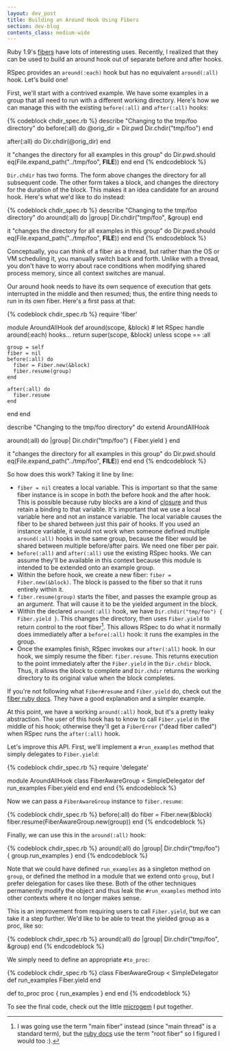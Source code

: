 ```yaml
---
layout: dev_post
title: Building an Around Hook Using Fibers
section: dev-blog
contents_class: medium-wide
---
```


Ruby 1.9's [fibers](http://ruby-doc.org/core-1.9.3/Fiber.html) have
lots of interesting uses. Recently, I realized that they can be used
to build an around hook out of separate before and after hooks.

RSpec provides an `around(:each)` hook but has no equivalent
`around(:all)` hook. Let's build one!

First, we'll start with a contrived example. We have some examples in a group
that all need to run with a different working directory. Here's
how we can manage this with the existing `before(:all)` and
`after(:all)` hooks:

{% codeblock chdir_spec.rb %}
describe "Changing to the tmp/foo directory" do
  before(:all) do
    @orig_dir = Dir.pwd
    Dir.chdir("tmp/foo")
  end

  after(:all) do
    Dir.chdir(@orig_dir)
  end

  it "changes the directory for all examples in this group" do
    Dir.pwd.should eq(File.expand_path("../tmp/foo", __FILE__))
  end
end
{% endcodeblock %}

`Dir.chdir` has two forms. The form above changes the directory for
all subsequent code. The other form takes a block, and changes the
directory for the duration of the block. This makes it an idea candidate
for an around hook. Here's what we'd like to do instead:

{% codeblock chdir_spec.rb %}
describe "Changing to the tmp/foo directory" do
  around(:all) do |group|
    Dir.chdir("tmp/foo", &group)
  end

  it "changes the directory for all examples in this group" do
    Dir.pwd.should eq(File.expand_path("../tmp/foo", __FILE__))
  end
end
{% endcodeblock %}

Conceptually, you can think of a fiber as a thread, but rather than the
OS or VM scheduling it, you manually switch back and forth. Unlike with
a thread, you don't have to worry about race conditions when modifying
shared process memory, since all context switches are manual.

Our around hook needs to have its own sequence of execution that gets
interrupted in the middle and then resumed; thus, the entire thing
needs to run in its own fiber.  Here's a first pass at that:

{% codeblock chdir_spec.rb %}
require 'fiber'

module AroundAllHook
  def around(scope, &block)
    # let RSpec handle around(:each) hooks...
    return super(scope, &block) unless scope == :all

    group = self
    fiber = nil
    before(:all) do
      fiber = Fiber.new(&block)
      fiber.resume(group)
    end

    after(:all) do
      fiber.resume
    end
  end
end

describe "Changing to the tmp/foo directory" do
  extend AroundAllHook

  around(:all) do |group|
    Dir.chdir("tmp/foo") { Fiber.yield }
  end

  it "changes the directory for all examples in this group" do
    Dir.pwd.should eq(File.expand_path("../tmp/foo", __FILE__))
  end
end
{% endcodeblock %}

So how does this work? Taking it line by line:

* `fiber = nil` creates a local variable. This is important so that the
  same fiber instance is in scope in both the before hook and the after
  hook. This is possible because ruby blocks are a kind of
  [closure][1] and thus retain a binding to that variable. It's
  important that we use a local variable here and not an instance
  variable. The local variable causes the fiber to be shared between
  just this pair of hooks. If you used an instance variable, it would
  not work when someone defined multiple `around(:all)` hooks in the
  same group, because the fiber would be shared between multiple
  before/after pairs. We need one fiber per pair.
* `before(:all)` and `after(:all)` use the existing RSpec hooks. We can
  assume they'll be available in this context because this module is
  intended to be extended onto an example group.
* Within the before hook, we create a new fiber: `fiber =
  Fiber.new(&block)`. The block is passed to the fiber so that it runs
  entirely within it.
* `fiber.resume(group)` starts the fiber, and passes the example group
  as an argument. That will cause it to be the yielded argument in the block.
* Within the declared `around(:all)` hook, we have `Dir.chdir("tmp/foo")
  { Fiber.yield }`. This changes the directory, then uses
  `Fiber.yield` to return control to the root fiber[^foot]. This allows
  RSpec to do what it normally does immediately after a `before(:all)`
  hook: it runs the examples in the group.
* Once the examples finish, RSpec invokes our `after(:all)` hook. In our
  hook, we simply resume the fiber: `fiber.resume`. This returns
  execution to the point immediately after the `Fiber.yield` in the
  `Dir.chdir` block. Thus, it allows the block to complete and
  `Dir.chdir` returns the working directory to its original value
  when the block completes.

If you're not following what `Fiber#resume` and `Fiber.yield` do, 
check out the [fiber ruby docs](http://ruby-doc.org/core-1.9.3/Fiber.html).
They have a good explanation and a simpler example.

At this point, we have a working `around(:all)` hook, but it's a pretty
leaky abstraction. The user of this hook has to know to call
`Fiber.yield` in the middle of his hook; otherwise they'll get a
`FiberError` ("dead fiber called") when RSpec runs the `after(:all)` hook.

Let's improve this API. First, we'll implement a `#run_examples` method
that simply delegates to `Fiber.yield`:

{% codeblock chdir_spec.rb %}
require 'delegate'

module AroundAllHook
  class FiberAwareGroup < SimpleDelegator
    def run_examples
      Fiber.yield
    end
  end
end
{% endcodeblock %}

Now we can pass a `FiberAwareGroup` instance to `fiber.resume`:

{% codeblock chdir_spec.rb %}
before(:all) do
  fiber = Fiber.new(&block)
  fiber.resume(FiberAwareGroup.new(group))
end
{% endcodeblock %}

Finally, we can use this in the `around(:all)` hook:

{% codeblock chdir_spec.rb %}
around(:all) do |group|
  Dir.chdir("tmp/foo") { group.run_examples }
end
{% endcodeblock %}

Note that we could have defined `run_examples` as a singleton
method on `group`, or defined the method in a module
that we extend onto `group`, but I prefer delegation for
cases like these. Both of the other techniques permanently modify
the object and thus leak the `#run_examples` method into other
contexts where it no longer makes sense.

This is an improvement from requiring users to call `Fiber.yield`, but
we can take it a step further. We'd like to be able to treat the yielded
group as a proc, like so:

{% codeblock chdir_spec.rb %}
around(:all) do |group|
  Dir.chdir("tmp/foo", &group)
end
{% endcodeblock %}

We simply need to define an appropriate `#to_proc`:

{% codeblock chdir_spec.rb %}
class FiberAwareGroup < SimpleDelegator
  def run_examples
    Fiber.yield
  end

  def to_proc
    proc { run_examples }
  end
end
{% endcodeblock %}

To see the final code, check out the little
[microgem](https://gist.github.com/2005175) I put together.

[1]: http://en.wikipedia.org/wiki/Closure_(computer_science)

[^foot]: I was going use the term "main fiber" instead (since
         "main thread" is a standard term), but the [ruby
         docs](http://ruby-doc.org/core-1.9.3/Fiber.html#method-c-current)
         use the term "root fiber" so I figured I would too :).

